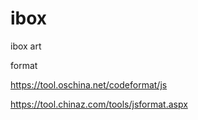 # ibox
ibox art

format

https://tool.oschina.net/codeformat/js

https://tool.chinaz.com/tools/jsformat.aspx